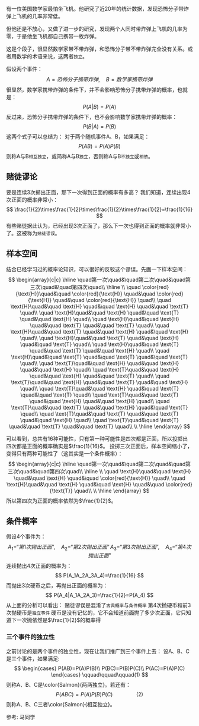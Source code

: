 有一位美国数学家最怕坐飞机。他研究了近20年的统计数据，发现恐怖分子带炸弹上飞机的几率非常低。

但他还是不放心，又做了进一步的研究，发现两个人同时带炸弹上飞机的几率为零，于是他坐飞机都自己携带一枚炸弹。

这是个段子，很显然数学家带不带炸弹，和恐怖分子带不带炸弹完全没有关系。或者用数学的术语来说，这两者`独立`。

假设两个事件：
$$
A=恐怖分子携带炸弹,\quad B=数学家携带炸弹
$$
很显然，数学家携带炸弹的条件下，并不会影响恐怖分子携带炸弹的概率，也就是：
$$
P(A|B)=P(A)
$$
反过来，恐怖分子携带炸弹的条件下，也不会影响数学家携带炸弹的概率：
$$
P(B|A)=P(B)
$$
这两个式子可以总结为：
对于两个随机事件A、B，如果满足：
$$
P(AB)=P(A)P(B)
$$
则称A与B`相互独立`，或简称A与B`独立`，否则称A与B`不独立`或`相依`。

## 赌徒谬论
要是连续3次掷出正面，那下一次得到正面的概率有多高？
我们知道，连续出现4次正面的概率非常小：
$$
\frac{1}{2}\times\frac{1}{2}\times\frac{1}{2}\times\frac{1}{2}=\frac{1}{16}
$$
有些赌徒据此认为，已经出现3次正面了，那么下一次也得到正面的概率就非常小了。这被称为`赌徒谬误`。

## 样本空间
结合已经学习过的概率论知识，可以很好的反驳这个谬误。先画一下样本空间：
$$
\begin{array}{c|c}
    \hline
    \quad第一次\quad&\quad第二次\quad&\quad第三次\quad&\quad第四次\quad\\
    \hline 
    \\
    \quad \color{red}{\text{H}}\quad&\quad \color{red}{\text{H}} \quad&\quad \color{red}{\text{H}} \quad&\quad \color{red}{\text{H}} \quad\\ 
    \quad \text{H}\quad&\quad \text{H} \quad&\quad \text{H} \quad&\quad \text{T} \quad\\ 
    \quad \text{H}\quad&\quad \text{H} \quad&\quad \text{T} \quad&\quad \text{H} \quad\\ 
    \quad \text{H}\quad&\quad \text{H} \quad&\quad \text{T} \quad&\quad \text{T} \quad\\
    \quad \text{H}\quad&\quad \text{T} \quad&\quad \text{H} \quad&\quad \text{H} \quad\\ 
    \quad \text{H}\quad&\quad \text{T} \quad&\quad \text{H} \quad&\quad \text{T} \quad\\ 
    \quad \text{H}\quad&\quad \text{T} \quad&\quad \text{T} \quad&\quad \text{H} \quad\\ 
    \quad \text{H}\quad&\quad \text{T} \quad&\quad \text{T} \quad&\quad \text{T} \quad\\
    \quad \text{T}\quad&\quad \text{H} \quad&\quad \text{H} \quad&\quad \text{H} \quad\\ 
    \quad \text{T}\quad&\quad \text{H} \quad&\quad \text{H} \quad&\quad \text{T} \quad\\ 
    \quad \text{T}\quad&\quad \text{H} \quad&\quad \text{T} \quad&\quad \text{H} \quad\\ 
    \quad \text{T}\quad&\quad \text{H} \quad&\quad \text{T} \quad&\quad \text{T} \quad\\
    \quad \text{T}\quad&\quad \text{T} \quad&\quad \text{H} \quad&\quad \text{H} \quad\\ 
    \quad \text{T}\quad&\quad \text{T} \quad&\quad \text{H} \quad&\quad \text{T} \quad\\ 
    \quad \text{T}\quad&\quad \text{T} \quad&\quad \text{T} \quad&\quad \text{H} \quad\\ 
    \quad \text{T}\quad&\quad \text{T} \quad&\quad \text{T} \quad&\quad \text{T} \quad\\ 
     \\
    \hline
\end{array}
$$

可以看到，总共有16种可能性，只有第一种可能性是四次都是正面，所以投掷出四次都是正面的概率确实是$\frac{1}{16}$。
投掷三次正面后，样本空间缩小了，变得只有两种可能性了（这其实是一个条件概率）：
$$
\begin{array}{c|c}
    \hline
    \quad第一次\quad&\quad第二次\quad&\quad第三次\quad&\quad第四次\quad\\
    \hline 
    \\
    \quad \text{H}\quad&\quad \text{H} \quad&\quad \text{H} \quad&\quad \color{red}{\text{H}} \quad\\ 
    \quad \text{H}\quad&\quad \text{H} \quad&\quad \text{H} \quad&\quad \color{red}{\text{T}} \quad\\ 
     \\
    \hline
\end{array}
$$
所以第四次为正面的概率依然为$\frac{1}{2}$。


## 条件概率
假设4个事件为：
$$
A_1=“第1次抛出正面”,\quad A_2=“第2次抛出正面”
A_3=“第3次抛出正面”,\quad A_4=“第4次抛出正面”
$$
连续抛出4次正面的概率为：
$$
P(A_1A_2A_3A_4)=\frac{1}{16}
$$
而抛出3次硬币之后，再抛出正面的概率为：
$$
P(A_4|A_1A_2A_3)=\frac{1}{2}=P(A_4)
$$
从上面的分析可以看出：
赌徒谬误是混淆了`古典概率`与`条件概率`
第4次抛硬币和前3次抛硬币是`独立事件`
硬币是没有记忆的，它不会知道前面抛了多少次正面，它只知道下一次抛依然是$\frac{1}{2}$的概率得

### 三个事件的独立性
之前讨论的是两个事件的独立性，现在让我们推广到三个事件上去：
设A、B、C是三个事件，如果满足:
$$
\begin{cases}
P(AB)=P(A)P(B)\\
P(BC)=P(B)P(C)\\
P(AC)=P(A)P(C)
\end{cases}
\qquad\qquad\qquad(1)
$$
则称A、B、C是\color{Salmon}{两两独立}。若还有：
$$
P(ABC)=P(A)P(B)P(C)\qquad\qquad (2)
$$
则称A、B、C三者\color{Salmon}{相互独立}。

参考:
马同学
